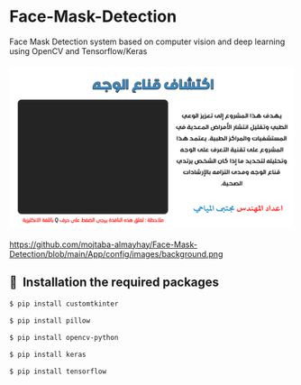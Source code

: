 # Face-Mask-Detection
Face Mask Detection system based on computer vision and deep learning using OpenCV and Tensorflow/Keras
####          
![](https://github.com/mojtaba-almayhay/Face-Mask-Detection/blob/main/App/config/images/background.png)
####
https://github.com/mojtaba-almayhay/Face-Mask-Detection/blob/main/App/config/images/background.png
## 🚀&nbsp; Installation the required packages
```
$ pip install customtkinter
```
```
$ pip install pillow
```
```
$ pip install opencv-python
```
```
$ pip install keras
```
```
$ pip install tensorflow
```
